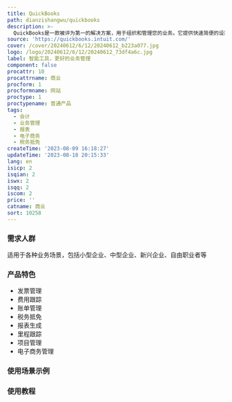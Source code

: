 ```yaml
---
title: QuickBooks
path: dianzishangwu/quickbooks
description: >-
  QuickBooks是一款被评为第一的解决方案，用于组织和管理您的业务。它提供快速简便的设置过程，并可通过免费试用版加入已经使用QuickBooks的700万家企业。它包括会计、高级会计、虚拟簿记、工资支付、承包商支付、时间跟踪、接受支付等功能。QuickBooks适用于各种业务规模和行业，包括小型企业、中型企业、新兴企业、自由职业者等。它还提供丰富的报表、税务抵免、里程跟踪、项目管理、电子商务管理等功能，帮助您运行和发展您的业务。
source: 'https://quickbooks.intuit.com/'
cover: /cover/20240612/6/12/20240612_b223a077.jpg
logo: /logo/20240612/6/12/20240612_73df4a6c.jpg
label: 智能工具，更好的业务管理
component: false
procattr: 10
procattrname: 商业
procform: 1
procformname: 网站
proctype: 1
proctypename: 普通产品
tags:
  - 会计
  - 业务管理
  - 报表
  - 电子商务
  - 税务抵免
createTime: '2023-08-09 16:18:27'
updateTime: '2023-08-18 20:15:33'
lang: en
isicp: 2
isqian: 2
iswx: 2
isqq: 2
iscom: 2
price: ''
catname: 商业
sort: 10258
---
```




### 需求人群
适用于各种业务场景，包括小型企业、中型企业、新兴企业、自由职业者等

### 产品特色
- 发票管理
- 费用跟踪
- 账单管理
- 税务抵免
- 报表生成
- 里程跟踪
- 项目管理
- 电子商务管理

### 使用场景示例


### 使用教程


  

